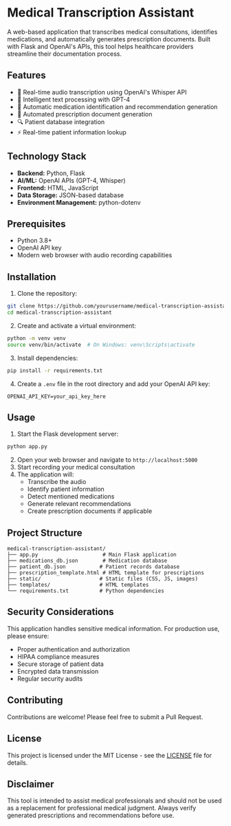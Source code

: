 # Medical Transcription Assistant

A web-based application that transcribes medical consultations, identifies medications, and automatically generates prescription documents. Built with Flask and OpenAI's APIs, this tool helps healthcare providers streamline their documentation process.

## Features

- 🎤 Real-time audio transcription using OpenAI's Whisper API
- 🤖 Intelligent text processing with GPT-4
- 💊 Automatic medication identification and recommendation generation
- 📝 Automated prescription document generation
- 🔍 Patient database integration
- ⚡ Real-time patient information lookup

## Technology Stack

- **Backend:** Python, Flask
- **AI/ML:** OpenAI APIs (GPT-4, Whisper)
- **Frontend:** HTML, JavaScript
- **Data Storage:** JSON-based database
- **Environment Management:** python-dotenv

## Prerequisites

- Python 3.8+
- OpenAI API key
- Modern web browser with audio recording capabilities

## Installation

1. Clone the repository:
```bash
git clone https://github.com/yourusername/medical-transcription-assistant.git
cd medical-transcription-assistant
```

2. Create and activate a virtual environment:
```bash
python -m venv venv
source venv/bin/activate  # On Windows: venv\Scripts\activate
```

3. Install dependencies:
```bash
pip install -r requirements.txt
```

4. Create a `.env` file in the root directory and add your OpenAI API key:
```
OPENAI_API_KEY=your_api_key_here
```

## Usage

1. Start the Flask development server:
```bash
python app.py
```

2. Open your web browser and navigate to `http://localhost:5000`
3. Start recording your medical consultation
4. The application will:
   - Transcribe the audio
   - Identify patient information
   - Detect mentioned medications
   - Generate relevant recommendations
   - Create prescription documents if applicable

## Project Structure

```
medical-transcription-assistant/
├── app.py                     # Main Flask application
├── medications_db.json        # Medication database
├── patient_db.json           # Patient records database
├── prescription_template.html # HTML template for prescriptions
├── static/                   # Static files (CSS, JS, images)
├── templates/                # HTML templates
└── requirements.txt          # Python dependencies
```

## Security Considerations

This application handles sensitive medical information. For production use, please ensure:

- Proper authentication and authorization
- HIPAA compliance measures
- Secure storage of patient data
- Encrypted data transmission
- Regular security audits

## Contributing

Contributions are welcome! Please feel free to submit a Pull Request.

## License

This project is licensed under the MIT License - see the [LICENSE](LICENSE) file for details.

## Disclaimer

This tool is intended to assist medical professionals and should not be used as a replacement for professional medical judgment. Always verify generated prescriptions and recommendations before use.